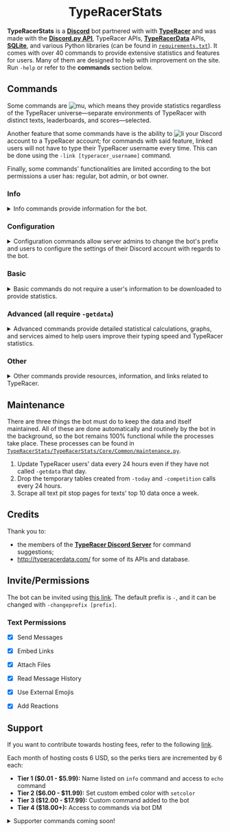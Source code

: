 <h1 align = 'center'>TypeRacerStats</h1>

**TypeRacerStats** is a [**Discord**](https://discord.com/) bot partnered with with [**TypeRacer**](http://typeracer.com/) and was made with the [**Discord.py API**](https://pypi.org/project/discord.py/), TypeRacer APIs, [**TypeRacerData**](http://typeracerdata.com/) APIs, [**SQLite**](https://www.sqlite.org/index.html), and various Python libraries (can be found in [`requirements.txt`](https://github.com/e6f4e37l/TypeRacerStats/blob/main/requirements.txt)). It comes with over 40 commands to provide extensive statistics and features for users. Many of them are designed to help with improvement on the site. Run `-help` or refer to the **commands** section below.


## Commands
Some commands are ![mu], which means they provide statistics regardless of the TypeRacer universe—separate environments of TypeRacer with distinct texts, leaderboards, and scores—selected.

Another feature that some commands have is the ability to ![li] your Discord account to a TypeRacer account; for commands with said feature, linked users will not have to type their TypeRacer username every time. This can be done using the `-link [typeracer_username]` command.

Finally, some commands' functionalities are limited according to the bot permissions a user has: regular, bot admin, or bot owner.

### Info
<details>
<summary>Info commands provide information for the bot.</summary>

| Name | Example | Function | Aliases |
|:---  |:-------:|----------|---------|
| `-help [command]` | <details><summary>View</summary>![1]</details> | Returns information for given command. Case sensitive and aliases may be used in place of `[command]`. | `h` |
| `-info` | <details><summary>View</summary>![2]</details> | Returns information about the bot. | `abt`, `about` |
| `-invite` | <details><summary>View</summary>![3]</details> | Returns an invite link for the bot. Refer to the **Invite/Permissions** section below for permissions. | None |
| `-donate` | <details><summary>View</summary>![4]</details> | Returns donation link to support the bot. | `support` |
</details>

[1]: https://i.gyazo.com/7919a19d1eb053d688e332835b1cd8ce.gif
[2]: https://i.gyazo.com/94e63c59b8b7210a55ce805f5b9f08ed.gif
[3]: https://i.gyazo.com/4230b88a0e45ba53817617a8a5205fc0.gif
[4]: https://i.gyazo.com/077bbf46a86925f9c75071e86c256ec3.gif

### Configuration
<details>
<summary>Configuration commands allow server admins to change the bot's prefix and users to configure the settings of their Discord account with regards to the bot.</summary>

| Name | Example | Function | Aliases |
|:-----|:-------:|----------|---------|
| `-changeprefix [prefix]` | <details><summary>View</summary>![5]</details> | Changes the bot's prefix on the server. | `cp` |
| `-register [typeracer_username]` | <details><summary>View</summary>![6]</details> | Links Discord account to TypeRacer account. ![mu] | `link`, `link*` |
| `-setuniverse [universe]` | <details><summary>View</summary>![7]</details> | Links Discord account to provided TypeRacer universe; defaults to `play` universe. ![mu] ![li] | `su` |
| `-toggledessle` | <details><summary>View</summary>![8]</details> | Toggles Desslejusted option for `realspeed`, `lastrace`, `realspeedaverage`, and `raw`. ![li] | `td` |
</details>

[5]: https://i.gyazo.com/9275dda7a232b24f7e9acd162b6b43a2.gif
[6]: https://i.gyazo.com/4188c85795923471f4276b2ea8b12909.gif
[7]: https://i.gyazo.com/b4c3cc88b55a6c27a02cd1aa109c02b2.gif
[8]: https://i.gyazo.com/68a0af23c3f57f33f8d9337567647e07.gif

### Basic
<details>
<summary>Basic commands do not require a user's information to be downloaded to provide statistics.</summary>

| Name | Example | Function | Aliases |
|:-----|:-------:|----------|---------|
| `-stats [user]` | <details><summary>View</summary>![9]</details> | Returns basic stats for given user. ![mu] ![li] | `prof`, `profile` |
| `-getdata [user]` | <details><summary>View</summary>![10]</details> | Downloads given user's data; **Advanced** commands may be used after. ![li] | `dl`, `gd`, `download,` |
| `-today [user] <date>` | <details><summary>View</summary>![11]</details> | Downloads given user's data for specified date. `yesterday`, `yday`, `yd` are special aliases. ![li] | `day`, `yesterday`, `yday`, `yd` |
| `-realspeed [user] <race_num>` or `-realspeed [url]` | <details><summary>View</summary>![12]</details> | Returns [realspeeds](https://bit.ly/typeracerspeeds) for given race. ![mu] ![li] | `rs` |
| `-realspeedaverage [user] <first_race> <last_race>` | <details><summary>View</summary>![13]</details> | Returns the realspeed average for given race interval. <br/>![ba] may request up to 150 races. ![mu] ![li] | `rsa`, `rsa*` |
| `-raw [user] <race_num>` or `-raw [url]` | <details><summary>View</summary>![14]</details> | Returns realspeeds and _raw_ speed (speed with correction time omitted) for given race. ![mu] ![li] | None |
| `-lastrace [user] <race_num>` or `-lastrace [url]` | <details><summary>View</summary>![15]</details> | Returns all users' realspeeds ranked by unlagged for given race. ![mu] ![li] | `lr`, `last` |
| `-adjustedgraph [user] <race_num>` or `-adjustedgraph [url]` | <details><summary>View</summary>![42]</details> | Returns specified race's adjusted WPM over time. ![mu] ![li] | `ag` |
| `-matchgraph [user] <race_num>` or `-matchgraph [url]` | <details><summary>View</summary>![43]</details> | Returns specified race's unlagged WPM over time for everyone in the race. ![mu] ![li] | `mg` |
| `-leaderboard [category] <amount>` | <details><summary>View</summary>![16]</details> | Returns a leaderboard for given category: `races/points/textstyped/textbests/toptens`. | `lb` |
| `-competition <category>` | <details><summary>View</summary>![17]</details> | Returns the daily competition for specified category: `points/races/wpm`; defaults to `points` ![mu] | `comp`, `c` |
| `-lastonline [user]` | <details><summary>View</summary>![18]</details> | Returns the last time a user played. ![mu] ![li] | `lo`, `ls`, `lastseen` |
| `-medals [user]` | <details><summary>View</summary>![19]</details> | Returns the medals a user has. ![li] | None |
| `-toptens [user]` | <details><summary>View</summary>![20]</details> | Returns the number of text top 10s a user holds. ![li]<br/>![ba] can request JSON breakdowns with `10*`. | `10`, `10*`, `toptens*` |
</details>

[9]: https://i.gyazo.com/25c9bcca4fc0cead99f3888d60df8cb8.gif
[10]: https://i.gyazo.com/9693429f3610eb04840cf95280bed340.gif
[11]: https://i.gyazo.com/c504e69f392f6b0ebf54e35d3663b2f8.gif
[12]: https://i.gyazo.com/3883d1625091964ea1a6cb31c5853b7e.gif
[13]: https://i.gyazo.com/df6e5864a52b94ad0fbd08bbcffa1a80.gif
[14]: https://i.gyazo.com/1565bae6565b97b61ad462ab7399b889.gif
[15]: https://i.gyazo.com/02869c8107111cf1b2fd36053f7c1f3a.gif
[16]: https://i.gyazo.com/1b14085e39836327f4dd57a192204f4d.gif
[17]: https://i.gyazo.com/23994cdb3e1d055f285a48d0d0f12591.gif
[18]: https://i.gyazo.com/e8947d78fce9a17a980c7cd16d0a610e.gif
[19]: https://i.gyazo.com/baae841b5b8be620a294fd33fdf36669.gif
[20]: https://i.gyazo.com/320321451eefcff121f21683b3e5caa6.gif
[42]: https://i.gyazo.com/4f2ab33bdc58eb73d8880a3d49699dd3.gif
[43]: https://i.gyazo.com/9d11c12b008787ad55dca77282359f5e.gif

### Advanced (all require `-getdata`)
<details>
<summary>Advanced commands provide detailed statistical calculations, graphs, and services aimed to help users improve their typing speed and TypeRacer statistics.</summary>

| Name | Example | Function | Aliases |
|:-----|:-------:|----------|---------|
| `-top [user] [wpm/points]` | <details><summary>View</summary>![21]</details> | Returns user's top 10 races sorted by specified category. ![li] | `best` |
| `-worst [user] [wpm/points]` | <details><summary>View</summary>![22]</details> | Returns user's worst 10 races sorted by specified cateogry. ![li] | `bottom` |
| `-racedetails [user]` | <details><summary>View</summary>![23]</details> | Returns detailed breakdown of user's races. ![li] | `rd` |
| `-textbests [user]` | <details><summary>View</summary>![24]</details> | Returns user's top 5 texts, worst 5 texts, and text bests average (average of best in each text). ![li] | `tb` |
| `-breakdown [user]` | <details><summary>View</summary>![43]</details> | Returns detailed breakdown of text bests. ![li] | `bd` |
| `-personalbest [user] <text_ID>` | <details><summary>View</summary>![25]</details>| Returns user's average, best, and worst on specified `text_id`. Defaults to last-raced text if none provided. ![li] | `pb` |
| `-unraced [user] <length>` | <details><summary>View</summary>![26]</details> | Returns 5 randomly unraced texts under `length` characters. ![li] | `ur` |
| `-textsunder [user] [wpm] <length>` | <details><summary>View</summary>![26]</details> | Returns 5 randomly raced texts under `wpm` wpm and `length` characters. ![li] | `tu` |
| `-textslessequal [user] [num] [wpm/points/times]` | <details><summary>View</summary>![27]</details> | Returns number of texts typed more than or equal to `num` in specified category. | `tle`, `tor`, `to` |
| `-racesover [user] [num] [wpm/points]` | <details><summary>View</summary>![28]</details> | Returns number of races greater than `num` in specified category. | `ro` |
| `-milestone [user] [num] [races/points/wpm]` | <details><summary>View</summary>![29]</details> | Returns the time it took for user to achieve specified milestone. | `ms` |
| `-marathon [user] <seconds>` | <details><summary>View</summary>![30]</details> | Returns the most races a user completed in `seconds` seconds and its breakdown; defaults to 86400 (1 day). ![li] | `42` |
| `-sessionstats [user] <seconds>` | <details><summary>View</summary>![31]</details> | Returns the longest session a user completed with breaks at most `seconds` seconds; defaults to 1800 (30 mins.). ![li] | `ss` |
| `-fastestcompletion [user] [num_races]` | <details><summary>View</summary>![32]</details> | Returns the fastest a user completed `num_races` races and its breakdown. ![li] | `fc` |
| `-boxplot [user] <user_2> ... <user_4>` | <details><summary>View</summary>![33]</details> | Returns WPM boxplot of given user(s). Outliers are removed. ![li] | `bp` |
| `-histogram [user]` | <details><summary>View</summary>![34]</details> | Returns WPM boxplot of given user. ![li] | `hg` |
| `-raceline <time> [user] <user_2> ... <user_10>` | <details><summary>View</summary>![35]</details> | Returns races over time graph for given user(s); optional `time` parameter returns graph with only the races completed after it. ![li] | `rl` |
| `-improvement [user] <time/races>` | <details><summary>View</summary>![36]</details> | Returns WPM over specified category for given user. ![li] | `imp` |
</details>

[21]: https://i.gyazo.com/ed78ac261df7c06800c3cb52d1143b5e.gif
[22]: https://i.gyazo.com/b700e5d1b752f552aad52fec30ec228c.gif
[23]: https://i.gyazo.com/c2de466dcbcd6143704697ddba247001.gif
[24]: https://i.gyazo.com/fdfe1c85943ea50709d5825ae7f5a58b.gif
[25]: https://i.gyazo.com/70ba8338ecc7ff58b3a56ece46e68e37.gif
[26]: https://i.gyazo.com/dedde1e179d364548934413be9cda3f9.gif
[27]: https://i.gyazo.com/756f5040a1d019ca732a502d4d5051c8.gif
[28]: https://i.gyazo.com/17bc59f72c26b1df64b79bb1365be749.gif
[29]: https://i.gyazo.com/ffb483570dde1dc47337b095ef86f36a.gif
[30]: https://i.gyazo.com/909410d45e798dba78aaf02bc017c2e9.gif
[31]: https://i.gyazo.com/3596d5d980fc0518a5fa01f6462793ba.gif
[32]: https://i.gyazo.com/5a89a2095bf833ee3e476da9d363d438.gif
[33]: https://i.gyazo.com/a67596d807a5a9881dacdc5e4c102ca9.gif
[34]: https://i.gyazo.com/4ca36e72ee226a9fad83dc2f8708410e.gif
[35]: https://i.gyazo.com/4044245afb72e666cbad0d88a78d968e.gif
[36]: https://i.gyazo.com/79d467b13a1717a4db59d80a064c2199.gif
[43]: https://i.gyazo.com/e28465a5f4b362feb926db64cccfb2e7.gif

### Other
<details>
<summary>Other commands provide resources, information, and links related to TypeRacer.</summary>

| Name | Example | Function | Aliases |
|:-----|:-------:|----------|---------|
| `-search [query]` | <details><summary>View</summary>![37]</details> | Returns quotes containing given search query; each query must be at least 3 words long; query is case insensitive<br/> ![ba] can request 1 word queries | None |
| `-levenshtein [query]` | <details><summary>View</summary>![38]</details> | Returns top 5 quotes with substring containing the least Levenshtein to given query; query must be at most 40 chars.<br/> ![ba] can request any length | `leven` |
| `-searchid [text_id]` | <details><summary>View</summary>![39]</details> | Returns text matching specified `text_id`. ![mu] | `id` |
| `-unixreference <timestamp>` | <details><summary>View</summary>![40]</details> | Converts a provided UNIX timestamp to UTC time; scientific notation may be used. No parameters provided returns a conversion table. | `unix` |
| `-serverinfo` | <details><summary>View</summary>![41]</details> | Returns basic information about the server the bot is in. | `sinfo` |
| `-art <artist>` | <details><summary>View</summary>![44]</details> | Randomly returns a work of art 😺 | None |
</details>

[37]: https://i.gyazo.com/43f4e11b8a7ec6e7a3b1bdb99868d217.gif
[38]: https://i.gyazo.com/e3c7ccbdf2a24a71c7d80b714c311410.gif
[39]: https://i.gyazo.com/8a9e7a14e565c5778fdf219740aa5345.gif
[40]: https://i.gyazo.com/1877d7ab9da0ae4744abc3f1882477b5.gif
[41]: https://i.gyazo.com/ef08e87d9584a2f9eaba14c6aa0c6ad6.gif
[44]: https://i.gyazo.com/4f3dea37aff71d92359cb9a06787dc93.gif

[mu]: https://img.shields.io/badge/-multiverse-d3d3d3
[li]: https://img.shields.io/badge/-link-ffcc00
[ba]: https://img.shields.io/badge/-bot%20admins-ff4500


## Maintenance
There are three things the bot must do to keep the data and itself maintained. All of these are done automatically and routinely by the bot in the background, so the bot remains 100% functional while the processes take place. These processes can be found in [`TypeRacerStats/TypeRacerStats/Core/Common/maintenance.py`](https://github.com/e6f4e37l/TypeRacerStats/blob/main/TypeRacerStats/Core/Common/maintenance.py).
1. Update TypeRacer users' data every 24 hours even if they have not called `-getdata` that day.
2. Drop the temporary tables created from `-today` and `-competition` calls every 24 hours.
3. Scrape all text pit stop pages for texts' top 10 data once a week.


## Credits
Thank you to:
* the members of the [**TypeRacer Discord Server**](https://discord.com/invite/typeracer) for command suggestions;
* http://typeracerdata.com/ for some of its APIs and database.


## Invite/Permissions
The bot can be invited using [this link](https://discord.com/api/oauth2/authorize?client_id=742267194443956334&permissions=378944&scope=bot). The default prefix is `-`, and it can be changed with `-changeprefix [prefix]`.
### Text Permissions
- [x] Send Messages
- [x] Embed Links
- [x] Attach Files
- [x] Read Message History
- [x] Use External Emojis
- [x] Add Reactions


## Support
If you want to contribute towards hosting fees, refer to the following [link](https://www.paypal.me/e3e2).

Each month of hosting costs 6 USD, so the perks tiers are incremented by 6 each:
- **Tier 1 ($0.01 - $5.99):** Name listed on `info` command and access to `echo` command
- **Tier 2 ($6.00 - $11.99):** Set custom embed color with `setcolor`
- **Tier 3 ($12.00 - $17.99):** Custom command added to the bot
-  **Tier 4 ($18.00+):** Access to commands via bot DM

<details>
<summary>Supporter commands coming soon!</summary>
</details>